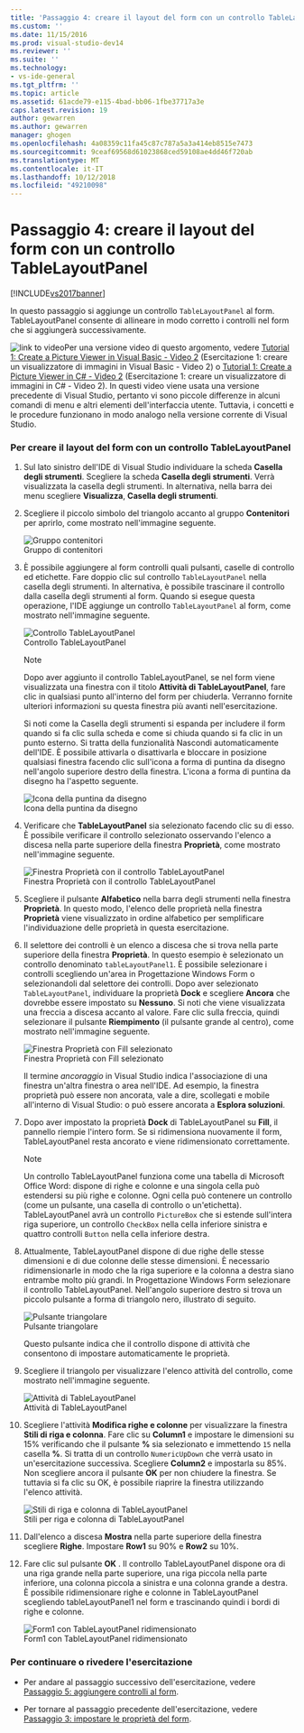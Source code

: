 ```yaml
---
title: 'Passaggio 4: creare il layout del form con un controllo TableLayoutPanel | Microsoft Docs'
ms.custom: ''
ms.date: 11/15/2016
ms.prod: visual-studio-dev14
ms.reviewer: ''
ms.suite: ''
ms.technology:
- vs-ide-general
ms.tgt_pltfrm: ''
ms.topic: article
ms.assetid: 61acde79-e115-4bad-bb06-1fbe37717a3e
caps.latest.revision: 19
author: gewarren
ms.author: gewarren
manager: ghogen
ms.openlocfilehash: 4a08359c11fa45c87c787a5a3a414eb8515e7473
ms.sourcegitcommit: 9ceaf69568d61023868ced59108ae4dd46f720ab
ms.translationtype: MT
ms.contentlocale: it-IT
ms.lasthandoff: 10/12/2018
ms.locfileid: "49210098"
---
```

# <a name="step-4-lay-out-your-form-with-a-tablelayoutpanel-control"></a>Passaggio 4: creare il layout del form con un controllo TableLayoutPanel
[!INCLUDE[vs2017banner](../includes/vs2017banner.md)]

In questo passaggio si aggiunge un controllo `TableLayoutPanel` al form. TableLayoutPanel consente di allineare in modo corretto i controlli nel form che si aggiungerà successivamente.  
  
 ![link to video](../data-tools/media/playvideo.gif "PlayVideo")Per una versione video di questo argomento, vedere [Tutorial 1: Create a Picture Viewer in Visual Basic - Video 2](http://go.microsoft.com/fwlink/?LinkId=205211) (Esercitazione 1: creare un visualizzatore di immagini in Visual Basic - Video 2) o [Tutorial 1: Create a Picture Viewer in C# - Video 2](http://go.microsoft.com/fwlink/?LinkId=205200) (Esercitazione 1: creare un visualizzatore di immagini in C# - Video 2). In questi video viene usata una versione precedente di Visual Studio, pertanto vi sono piccole differenze in alcuni comandi di menu e altri elementi dell'interfaccia utente. Tuttavia, i concetti e le procedure funzionano in modo analogo nella versione corrente di Visual Studio.  
  
### <a name="to-lay-out-your-form-with-a-tablelayoutpanel-control"></a>Per creare il layout del form con un controllo TableLayoutPanel  
  
1.  Sul lato sinistro dell'IDE di Visual Studio individuare la scheda **Casella degli strumenti**. Scegliere la scheda **Casella degli strumenti**. Verrà visualizzata la casella degli strumenti. In alternativa, nella barra dei menu scegliere **Visualizza**, **Casella degli strumenti**.  
  
2.  Scegliere il piccolo simbolo del triangolo accanto al gruppo **Contenitori** per aprirlo, come mostrato nell'immagine seguente.  
  
     ![Gruppo contenitori](../ide/media/express-toolbox.png "Express_Toolbox")  
Gruppo di contenitori  
  
3.  È possibile aggiungere al form controlli quali pulsanti, caselle di controllo ed etichette. Fare doppio clic sul controllo `TableLayoutPanel` nella casella degli strumenti. In alternativa, è possibile trascinare il controllo dalla casella degli strumenti al form. Quando si esegue questa operazione, l'IDE aggiunge un controllo `TableLayoutPanel` al form, come mostrato nell'immagine seguente.  
  
     ![Controllo TableLayoutPanel](../ide/media/express-formtablelayout.png "Express_FormTableLayout")  
Controllo TableLayoutPanel  
  
    > [!NOTE]
    >  Dopo aver aggiunto il controllo TableLayoutPanel, se nel form viene visualizzata una finestra con il titolo **Attività di TableLayoutPanel**, fare clic in qualsiasi punto all'interno del form per chiuderla. Verranno fornite ulteriori informazioni su questa finestra più avanti nell'esercitazione.  
  
     Si noti come la Casella degli strumenti si espanda per includere il form quando si fa clic sulla scheda e come si chiuda quando si fa clic in un punto esterno. Si tratta della funzionalità Nascondi automaticamente dell'IDE. È possibile attivarla o disattivarla e bloccare in posizione qualsiasi finestra facendo clic sull'icona a forma di puntina da disegno nell'angolo superiore destro della finestra. L'icona a forma di puntina da disegno ha l'aspetto seguente.  
  
     ![Icona della puntina da disegno](../ide/media/express-pushpintoolbox.png "Express_PushpinToolbox")  
Icona della puntina da disegno  
  
4.  Verificare che **TableLayoutPanel** sia selezionato facendo clic su di esso. È possibile verificare il controllo selezionato osservando l'elenco a discesa nella parte superiore della finestra **Proprietà**, come mostrato nell'immagine seguente.  
  
     ![Finestra Proprietà con il controllo TableLayoutPanel](../ide/media/express-controlspropwin.png "Express_ControlsPropWin")  
Finestra Proprietà con il controllo TableLayoutPanel  
  
5.  Scegliere il pulsante **Alfabetico** nella barra degli strumenti nella finestra **Proprietà**. In questo modo, l'elenco delle proprietà nella finestra **Proprietà** viene visualizzato in ordine alfabetico per semplificare l'individuazione delle proprietà in questa esercitazione.  
  
6.  Il selettore dei controlli è un elenco a discesa che si trova nella parte superiore della finestra **Proprietà**. In questo esempio è selezionato un controllo denominato `tableLayoutPanel1`. È possibile selezionare i controlli scegliendo un'area in Progettazione Windows Form o selezionandoli dal selettore dei controlli. Dopo aver selezionato `TableLayoutPanel`, individuare la proprietà **Dock** e scegliere **Ancora** che dovrebbe essere impostato su **Nessuno**. Si noti che viene visualizzata una freccia a discesa accanto al valore. Fare clic sulla freccia, quindi selezionare il pulsante **Riempimento** (il pulsante grande al centro), come mostrato nell'immagine seguente.  
  
     ![Finestra Proprietà con Fill selezionato](../ide/media/express-docktable.png "Express_DockTable")  
Finestra Proprietà con Fill selezionato  
  
     Il termine *ancoraggio* in Visual Studio indica l'associazione di una finestra un'altra finestra o area nell'IDE. Ad esempio, la finestra proprietà può essere non ancorata, vale a dire, scollegati e mobile all'interno di Visual Studio: o può essere ancorata a **Esplora soluzioni**.  
  
7.  Dopo aver impostato la proprietà **Dock** di TableLayoutPanel su **Fill**, il pannello riempie l'intero form. Se si ridimensiona nuovamente il form, TableLayoutPanel resta ancorato e viene ridimensionato correttamente.  
  
    > [!NOTE]
    >  Un controllo TableLayoutPanel funziona come una tabella di Microsoft Office Word: dispone di righe e colonne e una singola cella può estendersi su più righe e colonne. Ogni cella può contenere un controllo (come un pulsante, una casella di controllo o un'etichetta). TableLayoutPanel avrà un controllo `PictureBox` che si estende sull'intera riga superiore, un controllo `CheckBox` nella cella inferiore sinistra e quattro controlli `Button` nella cella inferiore destra.  
  
8.  Attualmente, TableLayoutPanel dispone di due righe delle stesse dimensioni e di due colonne delle stesse dimensioni. È necessario ridimensionarle in modo che la riga superiore e la colonna a destra siano entrambe molto più grandi. In Progettazione Windows Form selezionare il controllo TableLayoutPanel. Nell'angolo superiore destro si trova un piccolo pulsante a forma di triangolo nero, illustrato di seguito.  
  
     ![Pulsante triangolare](../ide/media/express-iconblacktriangle.gif "Express_IconBlackTriangle")  
Pulsante triangolare  
  
     Questo pulsante indica che il controllo dispone di attività che consentono di impostare automaticamente le proprietà.  
  
9. Scegliere il triangolo per visualizzare l'elenco attività del controllo, come mostrato nell'immagine seguente.  
  
     ![Attività di TableLayoutPanel](../ide/media/express-tablepanel.png "Express_TablePanel")  
Attività di TableLayoutPanel  
  
10. Scegliere l'attività **Modifica righe e colonne** per visualizzare la finestra **Stili di riga e colonna**. Fare clic su **Column1** e impostare le dimensioni su 15% verificando che il pulsante **%** sia selezionato e immettendo `15` nella casella **%**. Si tratta di un controllo `NumericUpDown` che verrà usato in un'esercitazione successiva. Scegliere **Column2** e impostarla su 85%. Non scegliere ancora il pulsante **OK** per non chiudere la finestra. Se tuttavia si fa clic su OK, è possibile riaprire la finestra utilizzando l'elenco attività.  
  
     ![Stili di riga e colonna di TableLayoutPanel](../ide/media/vs-tablelayoutpanel-setup.png "VS_TableLayoutPanel_Setup")  
Stili per riga e colonna di TableLayoutPanel  
  
11. Dall'elenco a discesa **Mostra** nella parte superiore della finestra scegliere **Righe**. Impostare **Row1** su 90% e **Row2** su 10%.  
  
12. Fare clic sul pulsante **OK** . Il controllo TableLayoutPanel dispone ora di una riga grande nella parte superiore, una riga piccola nella parte inferiore, una colonna piccola a sinistra e una colonna grande a destra. È possibile ridimensionare righe e colonne in TableLayoutPanel scegliendo tableLayoutPanel1 nel form e trascinando quindi i bordi di righe e colonne.  
  
     ![Form1 con TableLayoutPanel ridimensionato](../ide/media/vs-formafterlayoutpanel.png "VS_FormAfterLayoutPanel")  
Form1 con TableLayoutPanel ridimensionato  
  
### <a name="to-continue-or-review"></a>Per continuare o rivedere l'esercitazione  
  
-   Per andare al passaggio successivo dell'esercitazione, vedere [Passaggio 5: aggiungere controlli al form](../ide/step-5-add-controls-to-your-form.md).  
  
-   Per tornare al passaggio precedente dell'esercitazione, vedere [Passaggio 3: impostare le proprietà del form](../ide/step-3-set-your-form-properties.md).



